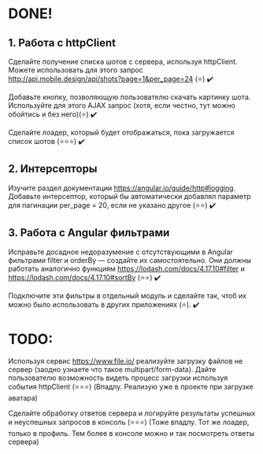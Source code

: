 # DONE!

## 1. Работа с httpClient 

Сделайте получение списка шотов с сервера, используя httpClient. Можете использовать для этого запрос 
http://api.mobile.design/api/shots?page=1&per_page=24 (⭐️) :heavy_check_mark:

Добавьте кнопку, позволяющую пользователю скачать картинку шота. Используйте для этого AJAX запрос (хотя, если честно, тут можно обойтись и без него)(⭐️) :heavy_check_mark:

Сделайте лоадер, который будет отображаться, пока загружается список шотов (⭐️⭐️⭐️) :heavy_check_mark:

## 2. Интерсепторы

Изучите раздел документации https://angular.io/guide/http#logging. Добавьте интерсептор, который бы автоматически добавлял параметр для пагинации per_page = 20, если не указано другое (⭐️⭐️) :heavy_check_mark:

## 3. Работа с Angular фильтрами

Исправьте досадное недоразумение с отсутствующими в Angular фильтрами filter и orderBy — создайте их самостоятельно. Они должны работать аналогично функциям https://lodash.com/docs/4.17.10#filter и https://lodash.com/docs/4.17.10#sortBy (⭐️⭐️) :heavy_check_mark:

Подключите эти фильтры в отдельный модуль и сделайте так, чтоб их можно было использовать в других приложениях (⭐️). :heavy_check_mark:

# TODO:

Используя сервис https://www.file.io/ реализуйте загрузку файлов не сервер (заодно узнаете что такое multipart/form-data). Дайте пользователю возможность видеть процесс загрузки используя события httpClient (⭐️⭐️⭐️)
(Впадлу. Реализую уже в проекте при загрузке аватара)

Сделайте обработку ответов сервера и логируйте результаты успешных и неуспешных запросов в консоль (⭐️⭐️⭐️) (Тоже впадлу. Тот же лоадер, только в профиль. Тем более в консоле можно и так посмотреть ответы сервера)



